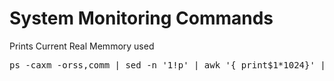 <h1>System Monitoring Commands</h1>

Prints Current Real Memmory used
<pre>ps -caxm -orss,comm | sed -n '1!p' | awk '{ print$1*1024}' | paste -s -d+ - | bc | awk '{print $1/1024/1024 " MB"}'</pre>


